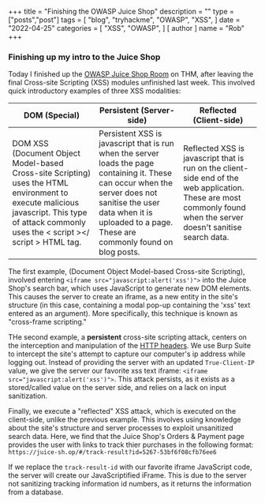 +++
title = "Finishing the OWASP Juice Shop"
description = ""
type = ["posts","post"]
tags = [
    "blog",
    "tryhackme",
    "OWASP",
    "XSS",
]
date = "2022-04-25"
categories = [
    "XSS",
    "OWASP",
]
[ author ]
  name = "Rob"
+++

### Finishing up my intro to the Juice Shop

Today I finished up the [OWASP Juice Shop Room](https://tryhackme.com/room/owaspjuiceshop) on THM, after leaving the final Cross-site Scripting (XSS) modules unfinished last week. This involved quick introductory examples of three XSS modalities:

| DOM (Special)                                                                                                                                                                                 	| Persistent (Server-side)                                                                                                                                                                                                      	| Reflected (Client-side)                                                                                                                                            	|
|-----------------------------------------------------------------------------------------------------------------------------------------------------------------------------------------------	|-------------------------------------------------------------------------------------------------------------------------------------------------------------------------------------------------------------------------------	|--------------------------------------------------------------------------------------------------------------------------------------------------------------------	|
| DOM XSS (Document Object Model-based Cross-site Scripting) uses the HTML environment to execute malicious javascript. This type of attack commonly uses the  < script ></ script >  HTML tag. 	| Persistent XSS is javascript that is run when the server loads the page containing it. These can occur when the server does not sanitise the user data when it is uploaded to a page. These are commonly found on blog posts. 	| Reflected XSS is javascript that is run on the client-side end of the web application. These are most commonly found when the server doesn't sanitise search data. 	|

The first example, (Document Object Model-based Cross-site Scripting), involved entering 
`<iframe src="javascript:alert('xss')">` into the Juice Shop's search bar, which uses JavaScript to generate new DOM elements. This causes the server to create an iframe, as a new entity in the site's structure (in this case, containing a modal pop-up containing the 'xss' text entered as an argument). More specifically, this technique is known as "cross-frame scripting."

THe second example, a **persistent** cross-site scripting attack, centers on the interception and manipulation of the [HTTP headers](https://developer.mozilla.org/en-US/docs/Web/HTTP/Headers). We use Burp Suite to intercept the site's attempt to capture our computer's ip address while logging out. Instead of providing the server with an updated `True-Client-IP` value, we give the server our favorite xss text iframe: `<iframe src="javascript:alert('xss')">`. This attack persists, as it exists as a stored/called value on the server side, and relies on a lack on input sanitization.

Finally, we execute a "reflected" XSS attack, which is executed on the client-side, unlike the previous example. This involves using knowledge about the site's structure and server processes to exploit unsanitized search data. Here, we find that the Juice Shop's Orders & Payment page provides the user with links to track thier purchases in the following format:
`https://juice-sh.op/#/track-result?id=5267-53bf6f08cfb76ee6`

If we replace the `track-result-id` with our favorite iframe JavaScript code, the server will create our JavaScriptified iFrame. This is due to the server not sanitizing tracking information id numbers, as it returns the information from a database.



